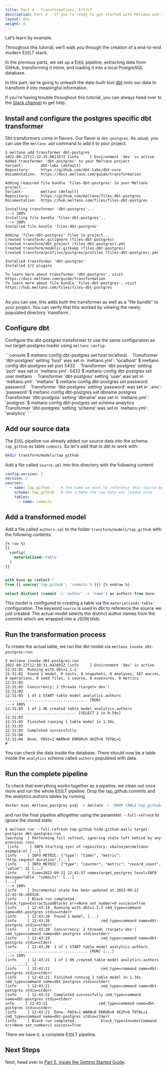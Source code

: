 ```yaml
---
title: Part 4 - Transformations, E(t)LT
description: Part 4 - If you're ready to get started with Meltano and run an EL[T] pipeline with a data source and destination of your choosing, you've come to the right place!
layout: doc
weight: 4
---
```



Let’s learn by example.

Throughout this tutorial, we’ll walk you through the creation of a end-to-end modern E(t)LT stack.

In the previous parts, we set up a E(t)L pipeline, extracting data from GitHub, transforming it inline, and loading it into a local PostgreSQL database.

In this part, we're going to unleash the data-built-tool [dbt](https://www.getdbt.com/) onto our data to transform it into meaningful information.

<div class="notification is-success">
    <p>If you're having trouble throughout this tutorial, you can always head over to the <a href="https://meltano.com/slack">Slack channel</a> to get help.</p>
</div>

## Install and configure the postgres specific dbt transformer
Dbt transformers come in flavors. Our flavor is `dbt-postgres`. As usual, you can use the `meltano add` command to add it to your project.

<div class="termy">

```console
$ meltano add transformer dbt-postgres
2022-09-22T11:32:35.601357Z [info     ] Environment 'dev' is active
Added transformer 'dbt-postgres' to your Meltano project
Variant:        dbt-labs (default)
Repository:     https://github.com/dbt-labs/dbt-core
Documentation:  https://docs.meltano.com/guide/transformation

Adding required file bundle 'files-dbt-postgres' to your Meltano project...
Variant:        meltano (default)
Repository:     https://github.com/meltano/files-dbt-postgres
Documentation:  https://hub.meltano.com/files/files-dbt-postgres

Installing transformer 'dbt-postgres'...
---> 100%
Installing file bundle 'files-dbt-postgres'..
---> 100%
Installed file bundle 'files-dbt-postgres'

Adding 'files-dbt-postgres' files to project...
Created transform/.gitignore (files-dbt-postgres)
Created transform/dbt_project (files-dbt-postgres).yml
Created transform/models/.gitkeep (files-dbt-postgres)
Created transform/profiles/postgres/profiles (files-dbt-postgres).yml

Installed transformer 'dbt-postgres'
Installed 2/2 plugins

To learn more about transformer 'dbt-postgres', visit https://docs.meltano.com/guide/transformation
To learn more about file bundle 'files-dbt-postgres', visit https://hub.meltano.com/files/files-dbt-postgres
```

</div>

<br />
As you can see, this adds both the transformer as well as a "file bundle" to your project. You can verify that this worked by viewing the newly populated directory `transform`.

## Configure dbt
Configure the dbt-postgres transformer to use the same configuration as our target-postgres loader using `meltano config`:

<div class="termy">
```console
$ meltano config dbt-postgres set host localhost
&ensp;&ensp;Transformer 'dbt-postgres' setting 'host' was set in `meltano.yml`: 'localhost'
$ meltano config dbt-postgres set port 5432
&ensp;&ensp;Transformer 'dbt-postgres' setting 'port' was set in `meltano.yml`: 5432
$ meltano config dbt-postgres set user meltano
&ensp;&ensp;Transformer 'dbt-postgres' setting 'user' was set in `meltano.yml`: 'meltano'
$ meltano config dbt-postgres set password password
&ensp;&ensp;Transformer 'dbt-postgres' setting 'password' was set in `.env`: 'password'
$ meltano config dbt-postgres set dbname postgres
&ensp;&ensp;Transformer 'dbt-postgres' setting 'dbname' was set in `meltano.yml`: 'postgres'
$ meltano config dbt-postgres set schema analytics
&ensp;&ensp;Transformer 'dbt-postgres' setting 'schema' was set in `meltano.yml`: 'analytics'
```
</div>

## Add our source data
The E(t)L pipeline run already added our source data into the schema `tap_github` as table `commits`. So let's add that to dbt to work with:

```bash
mkdir transform/models/tap_github
```

Add a file called `source.yml` into this directory with the following content:

```yaml
config-version: 2
version: 2
sources:
  - name: tap_github     # the name we want to reference this source by
    schema: tap_github   # the schema the raw data was loaded into
    tables:
      - name: commits
```

## Add a transformed model
Add a file called `authors.sql` to the folder `transform/models/tap_github` with the following contents:

```sql
{% raw %}
{{
  config(
    materialized='table'
  )
}}


with base as (select *
from {{ source('tap_github', 'commits') }}) {% endraw %}

select distinct (commit -> 'author' -> 'name') as authors from base
```

This model is configured to creating a table via the `materialized='table'` configuration. The keyword `source` is used in dbt to reference the source we just created. The actual model selects the distinct author names from the commits which are wrapped into a JSON blob.

## Run the transformation process
To create the actual table, we run the dbt model via `meltano invoke dbt-postgres:run`:

<div class="termy">

```console
$ meltano invoke dbt-postgres:run
2022-09-22T12:30:31.842691Z [info     ] Environment 'dev' is active
12:31:01  Running with dbt=1.1.2
12:31:02  Found 1 model, 0 tests, 0 snapshots, 0 analyses, 167 macros, 0 operations, 0 seed files, 1 source, 0 exposures, 0 metrics
12:31:02
12:31:03  Concurrency: 2 threads (target='dev')
12:31:03
12:31:03  1 of 1 START table model analytics.authors ..................................... [RUN]
---> 100%
12:31:03  1 of 1 OK created table model analytics.authors ................................ [SELECT 2 in 0.59s]
12:31:03
12:31:03  Finished running 1 table model in 1.56s.
12:31:03
12:31:03  Completed successfully
12:31:04
12:31:04  Done. PASS=1 WARN=0 ERROR=0 SKIP=0 TOTAL=1
#
```

</div>

You can check the data inside the database. There should now be a table inside the `analytics` schema called `authors` populated with data.

## Run the complete pipeline

To check that everything works together as a pipeline, we clean out once more and run the whole E(t)LT pipeline. Drop the tap_github.commits and the analytics.authors tables by running 

```bash
docker exec meltano_postgres psql -U meltano -c 'DROP TABLE tap_github.commits; DROP TABLE analytics.authors;'
```

and run the final pipeline alltogether using the parameter `--full-refresh` to ignore the stored state:

<div class="termy">

```console
$ meltano run --full-refresh tap-github hide-github-mails target-postgres dbt-postgres:run
[warning  ] Performing full refresh, ignoring state left behind by any previous runs.
 [info     ] INFO Starting sync of repository: sbalnojan/meltano-example-el [...]
[info     ] INFO METRIC: {"type": "timer", "metric": "http_request_duration",[...]
[info     ] INFO METRIC: {"type": "counter", "metric": "record_count", "value": 21 [...]
[info     ] time=2022-09-22 12:42:57 name=target_postgres level=INFO message=Table '"commits"' [...]
[...]
---> 100%
[info     ] Incremental state has been updated at 2022-09-22 12:42:58.260520.
[info     ] Block run completed.           block_type=ExtractLoadBlocks err=None set_number=0 success=True
[info     ] 12:43:19  Running with dbt=1.1.2 cmd_type=command name=dbt-postgres stdio=stderr
[info     ] 12:43:20  Found 1 model, [...]
[info     ] 12:43:20                       cmd_type=command name=dbt-postgres stdio=stderr
[info     ] 12:43:20  Concurrency: 2 threads (target='dev') cmd_type=command name=dbt-postgres stdio=stderr
[info     ] 12:43:20                       cmd_type=command name=dbt-postgres stdio=stderr
[info     ] 12:43:20  1 of 1 START table model analytics.authors ..................................... [RUN] [...]
---> 100%
[info     ] 12:43:21  1 of 1 OK created table model analytics.authors .........[...]
[info     ] 12:43:21                       cmd_type=command name=dbt-postgres stdio=stderr
[info     ] 12:43:21  Finished running 1 table model in 1.34s. cmd_type=command name=dbt-postgres stdio=stderr
[info     ] 12:43:21                       cmd_type=command name=dbt-postgres stdio=stderr
[info     ] 12:43:21  Completed successfully cmd_type=command name=dbt-postgres stdio=stderr
info     ] 12:43:21                       cmd_type=command name=dbt-postgres stdio=stderr
[info     ] 12:43:21  Done. PASS=1 WARN=0 ERROR=0 SKIP=0 TOTAL=1 cmd_type=command name=dbt-postgres stdio=stderr
[info     ] Block run completed.           block_type=InvokerCommand err=None set_number=1 success=True
```

</div>

There we have it, a complete E(t)LT pipeline.

## Next Steps

Next, head over to [Part 5, inside the Getting Started Guide](/getting-started/#add-a-loader-to-send-data-to-a-destination).

<script src="/js/termynal.js"></script>
<script src="/js/termy_custom.js"></script>
